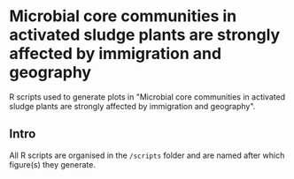 # Microbial core communities in activated sludge plants are strongly affected by immigration and geography
R scripts used to generate plots in "Microbial core communities in activated sludge plants are strongly affected by immigration and geography".

## Intro
All R scripts are organised in the `/scripts` folder and are named after which figure(s) they generate.
